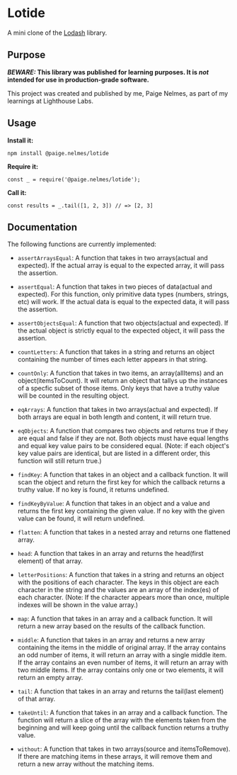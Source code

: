 # Lotide

A mini clone of the [Lodash](https://lodash.com) library.

## Purpose

**_BEWARE:_ This library was published for learning purposes. It is _not_ intended for use in production-grade software.**

This project was created and published by me, Paige Nelmes, as part of my learnings at Lighthouse Labs. 

## Usage

**Install it:**

`npm install @paige.nelmes/lotide`

**Require it:**

`const _ = require('@paige.nelmes/lotide');`

**Call it:**

`const results = _.tail([1, 2, 3]) // => [2, 3]`

## Documentation

The following functions are currently implemented:

* `assertArraysEqual`: A function that takes in two arrays(actual and expected). If the actual array is equal to the expected array, it will pass the assertion.

* `assertEqual`: A function that takes in two pieces of data(actual and expected). For this function, only primitive data types (numbers, strings, etc) will work. If the actual data is equal to the expected data, it will pass the assertion.

* `assertObjectsEqual`: A function that two objects(actual and expected). If the actual object is strictly equal to the expected object, it will pass the assertion.

* `countLetters`: A function that takes in a string and returns an object containing the number of times each letter appears in that string. 

* `countOnly`: A function that takes in two items, an array(allItems) and an object(itemsToCount). It will return an object that tallys up the instances of a specfic subset of those items. Only keys that have a truthy value will be counted in the resulting object.

* `eqArrays`: A function that takes in two arrays(actual and expected). If both arrays are equal in both length and content, it will return true.

* `eqObjects`: A function that compares two objects and returns true if they are equal and false if they are not. Both objects must have equal lengths and equal key value pairs to be considered equal. (Note: if each object's key value pairs are identical, but are listed in a different order, this function will still return true.)

* `findKey`: A function that takes in an object and a callback function. It will scan the object and return the first key for which the callback returns a truthy value. If no key is found, it returns undefined.

* `findKeyByValue`: A function that takes in an object and a value and returns the first key containing the given value. If no key with the given value can be found, it will return undefined.

* `flatten`: A function that takes in a nested array and returns one flattened array.

* `head`: A function that takes in an array and returns the head(first element) of that array.

* `letterPositions`: A function that takes in a string and returns an object with the positions of each character. The keys in this object are each character in the string and the values are an array of the index(es) of each character. (Note: If the character appears more than once, multiple indexes will be shown in the value array.)

* `map`: A function that takes in an array and a callback function. It will return a new array based on the results of the callback function.

* `middle`: A function that takes in an array and returns a new array containing the items in the middle of original array. If the array contains an odd number of items, it will return an array with a single middle item. If the array contains an even number of items, it will return an array with two middle items. If the array contains only one or two elements, it will return an empty array. 

* `tail`: A function that takes in an array and returns the tail(last element) of that array.

* `takeUntil`: A function that takes in an array and a callback function. The function will return a slice of the array with the elements taken from the beginning and will keep going until the callback function returns a truthy value.

* `without`: A function that takes in two arrays(source and itemsToRemove). If there are matching items in these arrays, it will remove them and return a new array without the matching items.